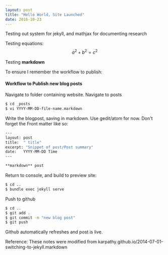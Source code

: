 ```yaml
---
layout: post
title: "Hello World, Site Launched"
date: 2016-10-23
---
```


Testing out system for jekyll, and mathjax for documenting research

Testing equations: $$a^2 + b^2 = c^2$$

Testing **markdown**

To ensure I remember the workflow to publish:

#### Workflow to Publish new blog posts
Navigate to folder containing website. Navigate to posts

```bash
$ cd _posts
$ vi YYYY-MM-DD-file-name.markdown
```

Write the blogpost, saving in markdown. Use gedit/atom for now. Don't forget the Front matter like so:

```bash
---
layout: post
title:  " title"
excerpt: "Snippet of post/Post summary"
date:   YYYY-MM-DD Time
---

**markdown** post

```

Return to console, and build to preview site: 

```bash
$ cd ..
$ bundle exec jekyll serve
```

Push to github

```bash
$ cd ..
$ git add .
$ git commit -m "new blog post"
$ git push
```

Github automatically refreshes and post is live. 

Reference: These notes were modified from karpathy.github.io/2014-07-01-switching-to-jekyll.markdown
